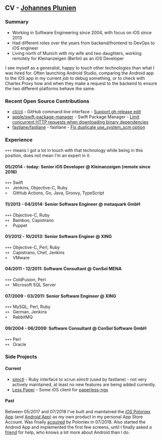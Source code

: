 ## CV - [Johannes Plunien](mailto:johannes@plunien.com)

### Summary

- Working in Software Engineering since 2004, with focus on iOS since 2013
- Had different roles over the years from backend/frontend to DevOps to iOS engineer
- Living north of Munich with my wife and two daughters, working remotely for Kleinanzeigen (Berlin) as an iOS Developer

I see myself as a generalist, happy to touch other technologies than what I was hired for. Often launching Android Studio, comparing the Android app to the iOS app in my current job to debug something, or to check with Charles Proxy how and when they make a request to the backend to ensure the two different platforms behave the same.

### Recent Open Source Contributions

* [cli/cli](https://github.com/cli/cli) - GitHub command line interface - [Support gh release edit](https://github.com/cli/cli/pull/5422)
* [apple/swift-package-manager](github.com/apple/swift-package-manager) - Swift Package Manager - [Limit concurrent HTTP requests when downloading binary dependencies](https://github.com/apple/swift-package-manager/pull/4017)
* [fastlane/fastlane](github.com/fastlane/fastlane) - fastlane - [Fix duplicate use_system_scm option](https://github.com/fastlane/fastlane/pull/17957)

### Experience

`+++` means I got a lot in touch with that technology while being in this position, does not mean I'm an expert in it.

#### 05/2014 - today: Senior iOS Developer @ Kleinanzeigen (remote since 2016)
`+++` Swift\
`++ ` Jenkins, Objective-C, Ruby\
`+  ` GitHub Actions, Go, Java, Groovy, TypeScript

#### 11/2013 - 04/2014: Senior Software Engineer @ metaquark GmbH
`+++` Objective-C, Ruby\
`++ ` Bamboo, Capistrano\
`+  ` Puppet

#### 01/2012 - 10/2013: Senior Software Engieer @ XING
`+++` Objective-C, Perl, Ruby\
`++ ` Capistrano, Chef, Jenkins\
`+  ` VMware

#### 04/2011 - 12/2011: Software Consultant @ ConSol MENA
`+++` ColdFusion, Perl\
`++ ` Microsoft SQL Server

#### 07/2009 - 03/2011: Senior Software Engineer @ XING
`+++` MySQL, Perl, Ruby\
`++ ` German, Jenkins\
`+  ` RabbitMQ

#### 09/2004 - 06/2009: Software Consultant @ ConSol Software GmbH
`+++` Perl\
`++ ` Oracle

### Side Projects

#### Current
* [simctl](https://github.com/plu/simctl) - Ruby interface to xcrun simctl (used by fastlane) - not very actively maintained, at least no new features are being added currently.
* [Less Paper](https://apps.apple.com/de/app/less-paper/id6464425056?l=en-GB) - Some iOS client for [paperless-ngx](https://github.com/paperless-ngx/paperless-ngx)

#### Past
Between 05/2017 and 07/2018 I've built and maintained the [iOS Poloniex App](https://apps.apple.com/us/app/poloniex-crypto-exchange/id1234141021) (and [Android App](https://play.google.com/store/apps/details?id=com.plunien.poloniex&hl=en&gl=US)) as my own product in my personal App Store Account. Was finally [acquired](https://www.circle.com/blog/announcing-the-official-poloniex-mobile-app) by Poloniex in 07/2018. Also started the Android App and implemented the first few screens, until I finally asked a [friend](https://github.com/CiprianU) for help, who knows a lot more about Android than I do.
